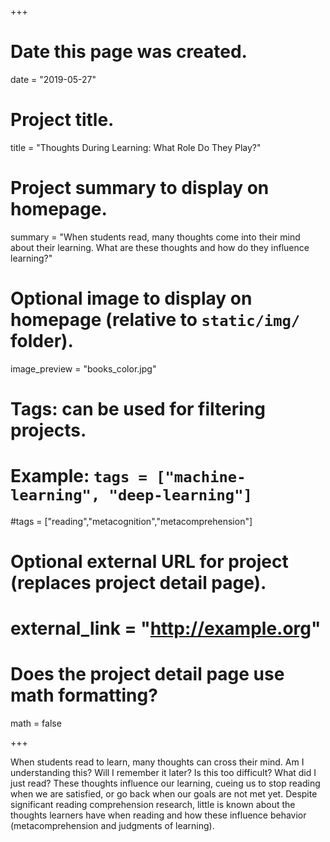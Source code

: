 +++
# Date this page was created.
date = "2019-05-27"

# Project title.
title = "Thoughts During Learning: What Role Do They Play?"

# Project summary to display on homepage.
summary = "When students read, many thoughts come into their mind about their learning. What are these thoughts and how do they influence learning?"

# Optional image to display on homepage (relative to `static/img/` folder).
image_preview = "books_color.jpg"

# Tags: can be used for filtering projects.
# Example: `tags = ["machine-learning", "deep-learning"]`
#tags = ["reading","metacognition","metacomprehension"]

# Optional external URL for project (replaces project detail page).
# external_link = "http://example.org"

# Does the project detail page use math formatting?
math = false

+++

When students read to learn, many thoughts can cross their mind. Am I understanding this? Will I remember it later? Is this too difficult? What did I just read? These thoughts influence our learning, cueing us to stop reading when we are satisfied, or go back when our goals are not met yet. Despite significant reading comprehension research, little is known about the thoughts learners have when reading and how these influence behavior (metacomprehension and judgments of learning).
